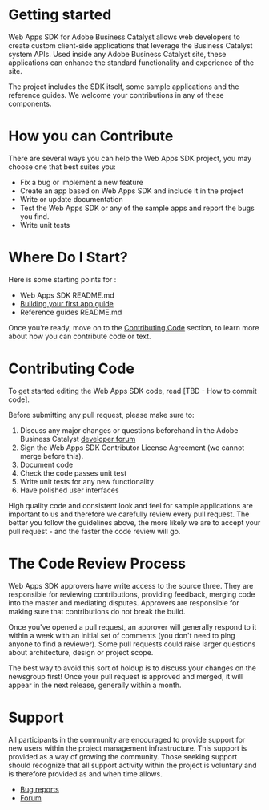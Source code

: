 # Getting started

Web Apps SDK for Adobe Business Catalyst allows web developers to create custom client-side applications that leverage the Business Catalyst system APIs. Used inside any Adobe Business Catalyst site, these applications can enhance the standard functionality and experience of the site.

The project includes the SDK itself, some sample applications and the reference guides. We welcome your contributions in any of these components.

# How you can Contribute

There are several ways you can help the Web Apps SDK project, you may choose one that best suites you:
+	Fix a bug or implement a new feature
+	Create an app based on Web Apps SDK and include it in the project
+	Write or update documentation
+	Test the Web Apps SDK or any of the sample apps and report the bugs you find.
+	Write unit tests

# Where Do I Start?

Here is some starting points for :
+	Web Apps SDK README.md
+	[Building your first app guide](http://developers.businesscatalyst.com/getting-started/building-your-first-app.html)
+	Reference guides README.md

Once you’re ready, move on to the [Contributing Code](https://github.com/adobebc/web-apps-sdk/blob/master/CONTRIBUTING.md#contributing-code) section, to learn more about how you can contribute code or text.

# Contributing Code

To get started editing the Web Apps SDK code, read [TBD - How to commit code].

Before submitting any pull request, please make sure to:

1. Discuss any major changes or questions beforehand in the Adobe Business Catalyst [developer forum](forums.adobe.com/community/business_catalyst/developer_forum)
2. Sign the Web Apps SDK Contributor License Agreement (we cannot merge before this).
3. Document code
4. Check the code passes unit test
5. Write unit tests for any new functionality
6. Have polished user interfaces

High quality code and consistent look and feel for sample applications are important to us and therefore we carefully review every pull request. The better you follow the guidelines above, the more likely we are to accept your pull request - and the faster the code review will go.

# The Code Review Process

Web Apps SDK approvers have write access to the source three. They are responsible for reviewing contributions, providing feedback, merging code into the master and mediating disputes. Approvers are responsible for making sure that contributions do not break the build.

Once you've opened a pull request, an approver will generally respond to it within a week with an initial set of comments (you don't need to ping anyone to find a reviewer). Some pull requests could raise larger questions about architecture, design or project scope.

The best way to avoid this sort of holdup is to discuss your changes on the newsgroup first!
Once your pull request is approved and merged, it will appear in the next release, generally within a month.

# Support

All participants in the community are encouraged to provide support for new users within the project management infrastructure. This support is provided as a way of growing the community. Those seeking support should recognize that all support activity within the project is voluntary and is therefore provided as and when time allows.
+	[Bug reports](https://github.com/adobebc/web-apps-sdk/issues)
+	[Forum](forums.adobe.com/community/business_catalyst/developer_forum)
